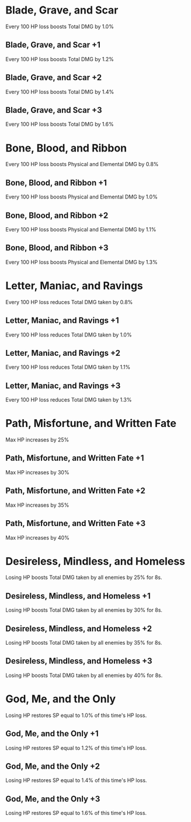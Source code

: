 # Blade, Grave, and Scar

Every 100 HP loss boosts Total DMG by 1.0%

## Blade, Grave, and Scar +1

Every 100 HP loss boosts Total DMG by 1.2%

## Blade, Grave, and Scar +2

Every 100 HP loss boosts Total DMG by 1.4%

## Blade, Grave, and Scar +3

Every 100 HP loss boosts Total DMG by 1.6%

# Bone, Blood, and Ribbon

Every 100 HP loss boosts Physical and Elemental DMG by 0.8%

## Bone, Blood, and Ribbon +1

Every 100 HP loss boosts Physical and Elemental DMG by 1.0%

## Bone, Blood, and Ribbon +2

Every 100 HP loss boosts Physical and Elemental DMG by 1.1%

## Bone, Blood, and Ribbon +3

Every 100 HP loss boosts Physical and Elemental DMG by 1.3%

# Letter, Maniac, and Ravings

Every 100 HP loss reduces Total DMG taken by 0.8%

## Letter, Maniac, and Ravings +1

Every 100 HP loss reduces Total DMG taken by 1.0%

## Letter, Maniac, and Ravings +2

Every 100 HP loss reduces Total DMG taken by 1.1%

## Letter, Maniac, and Ravings +3

Every 100 HP loss reduces Total DMG taken by 1.3%

# Path, Misfortune, and Written Fate

Max HP increases by 25%

## Path, Misfortune, and Written Fate +1

Max HP increases by 30%

## Path, Misfortune, and Written Fate +2

Max HP increases by 35%

## Path, Misfortune, and Written Fate +3

Max HP increases by 40%

# Desireless, Mindless, and Homeless

Losing HP boosts Total DMG taken by all enemies by 25% for 8s.

## Desireless, Mindless, and Homeless +1

Losing HP boosts Total DMG taken by all enemies by 30% for 8s.

## Desireless, Mindless, and Homeless +2

Losing HP boosts Total DMG taken by all enemies by 35% for 8s.

## Desireless, Mindless, and Homeless +3

Losing HP boosts Total DMG taken by all enemies by 40% for 8s.

# God, Me, and the Only

Losing HP restores SP equal to 1.0% of this time's HP loss.

## God, Me, and the Only +1

Losing HP restores SP equal to 1.2% of this time's HP loss.

## God, Me, and the Only +2

Losing HP restores SP equal to 1.4% of this time's HP loss.

## God, Me, and the Only +3

Losing HP restores SP equal to 1.6% of this time's HP loss.
